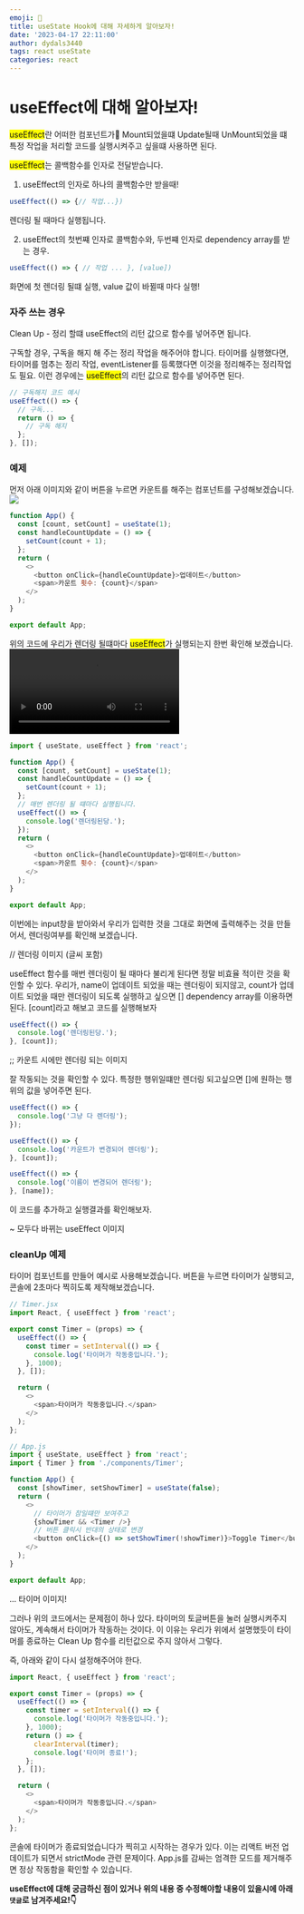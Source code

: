 ```yaml
---
emoji: 📶
title: useState Hook에 대해 자세하게 알아보자!
date: '2023-04-17 22:11:00'
author: dydals3440
tags: react useState
categories: react
---
```


# useEffect에 대해 알아보자!

<span style="background-color:yellow">useEffect</span>란 어떠한 컴포넌트가 Mount되었을떄 Update될때 UnMount되었을 떄 특정 작업을 처리할 코드를 실행시켜주고 싶을떄 사용하면 된다.

<span style="background-color:yellow">useEffect</span>는 콜백함수를 인자로 전달받습니다.

1. useEffect의 인자로 하나의 콜백함수만 받을때!

```js
useEffect(() => {// 작업...})
```

렌더링 될 때마다 실행됩니다.

2. useEffect의 첫번쨰 인자로 콜백함수와, 두번쨰 인자로 dependency array를 받는 경우.

```js
useEffect(() => { // 작업 ... }, [value])
```

화면에 첫 렌더링 될떄 실행, value 값이 바뀔때 마다 실행!

### 자주 쓰는 경우

Clean Up - 정리 할떄 useEffect의 리턴 값으로 함수를 넣어주면 됩니다.

구독할 경우, 구독을 해지 해 주는 정리 작업을 해주어야 합니다. 타이머를 실행했다면, 타이머를 멈추는 정리 작업, eventListener를 등록했다면 이것을 정리해주는 정리작업도 필요. 이런 경우에는 <span style="background-color:yellow">useEffect</span>의 리턴 값으로 함수를 넣어주면 된다.

```js
// 구독해지 코드 예시
useEffect(() => {
  // 구독...
  return () => {
    // 구독 해지
  };
}, []);
```

### 예제

먼저 아래 이미지와 같이 버튼을 누르면 카운트를 해주는 컴포넌트를 구성해보겠습니다.
![](./counter.png)

```js
function App() {
  const [count, setCount] = useState(1);
  const handleCountUpdate = () => {
    setCount(count + 1);
  };
  return (
    <>
      <button onClick={handleCountUpdate}>업데이트</button>
      <span>카운트 횟수: {count}</span>
    </>
  );
}

export default App;
```

위의 코드에 우리가 렌더링 될떄마다 <span style="background-color:yellow">useEffect</span>가 실행되는지 한번 확인해 보겠습니다.
![useEffect 활용 영상](https://velog.velcdn.com/images/dydals3440/post/932ba3fa-8048-4b0f-ace1-1a357e86e12c/image.mov)

```js
import { useState, useEffect } from 'react';

function App() {
  const [count, setCount] = useState(1);
  const handleCountUpdate = () => {
    setCount(count + 1);
  };
  // 매번 렌더링 될 떄마다 실행됩니다.
  useEffect(() => {
    console.log('렌더링된당.');
  });
  return (
    <>
      <button onClick={handleCountUpdate}>업데이트</button>
      <span>카운트 횟수: {count}</span>
    </>
  );
}

export default App;
```

이번에는 input창을 받아와서 우리가 입력한 것을 그대로 화면에 출력해주는 것을 만들어서, 렌더링여부를 확인해 보겠습니다.

// 렌더링 이미지 (글씨 포함)

useEffect 함수를 매번 렌더링이 될 때마다 불리게 된다면 정말 비효율 적이란 것을 확인할 수 있다. 우리가, name이 업데이트 되었을 때는 렌더링이 되지않고, count가 업데이트 되었을 때만 렌더링이 되도록 실행하고 싶으면 [] dependency array를 이용하면 된다. [count]라고 해보고 코드를 실행해보자

```js
useEffect(() => {
  console.log('렌더링된당.');
}, [count]);
```

;; 카운트 시에만 렌더링 되는 이미지

잘 작동되는 것을 확인할 수 있다. 특정한 행위일떄만 렌더링 되고싶으면 []에 원하는 행위의 값을 넣어주면 된다.

```js
useEffect(() => {
  console.log('그냥 다 렌더링');
});

useEffect(() => {
  console.log('카운트가 변경되어 렌더링');
}, [count]);

useEffect(() => {
  console.log('이름이 변경되어 렌더링');
}, [name]);
```

이 코드를 추가하고 실행결과를 확인해보자.

~ 모두다 바뀌는 useEffect 이미지

### cleanUp 예제

타이머 컴포넌트를 만들어 예시로 사용해보겠습니다.
버튼을 누르면 타이머가 실행되고, 콘솔에 2초마다 찍히도록 제작해보겠습니다.

```js
// Timer.jsx
import React, { useEffect } from 'react';

export const Timer = (props) => {
  useEffect(() => {
    const timer = setInterval(() => {
      console.log('타이머가 작동중입니다.');
    }, 1000);
  }, []);

  return (
    <>
      <span>타이머가 작동중입니다.</span>
    </>
  );
};
```

```js
// App.js
import { useState, useEffect } from 'react';
import { Timer } from './components/Timer';

function App() {
  const [showTimer, setShowTimer] = useState(false);
  return (
    <>
      // 타이머가 참일떄만 보여주고
      {showTimer && <Timer />}
      // 버튼 클릭시 반대의 상태로 변경
      <button onClick={() => setShowTimer(!showTimer)}>Toggle Timer</button>
    </>
  );
}

export default App;
```

... 타이머 이미지!

그러나 위의 코드에서는 문제점이 하나 있다. 타이머의 토글버튼을 눌러 실행시켜주지 않아도, 계속해서 타이머가 작동하는 것이다. 이 이유는 우리가 위에서 설명했듯이 타이머를 종료하는 Clean Up 함수를 리턴값으로 주지 않아서 그렇다.

즉, 아래와 같이 다시 설정해주어야 한다.

```js
import React, { useEffect } from 'react';

export const Timer = (props) => {
  useEffect(() => {
    const timer = setInterval(() => {
      console.log('타이머가 작동중입니다.');
    }, 1000);
    return () => {
      clearInterval(timer);
      console.log('타이머 종료!');
    };
  }, []);

  return (
    <>
      <span>타이머가 작동중입니다.</span>
    </>
  );
};
```

콘솔에 타이머가 종료되었습니다가 찍히고 시작하는 경우가 있다. 이는 리액트 버전 업데이트가 되면서 strictMode 관련 문제이다. App.js를 감싸는 엄격한 모드를 제거해주면 정상 작동함을 확인할 수 있습니다.

**useEffect에 대해 궁금하신 점이 있거나 위의 내용 중 수정해야할 내용이 있을시에 아래 `댓글`로 남겨주세요!👇**
